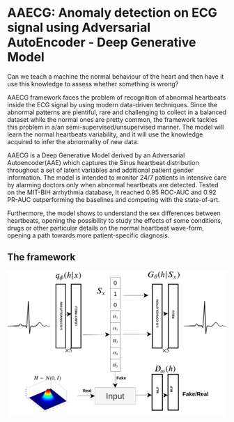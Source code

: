 # AAECG: Anomaly detection on ECG signal using Adversarial AutoEncoder - Deep Generative Model

Can we teach a machine the normal behaviour of the heart and then have it use this knowledge to assess whether something is wrong? 

AAECG framework faces the problem of recognition of abnormal heartbeats inside the ECG signal by using modern data-driven techniques. Since the abnormal patterns are plentiful, rare and challenging to collect in a balanced dataset while the normal ones are pretty common, the framework tackles this problem in a/an semi-supervised/unsupervised manner. The model will learn the normal heartbeats variability, and it will use the knowledge acquired to infer the abnormality of new data. 

AAECG is a Deep Generative Model derived by an Adversarial Autoencoder(AAE) which captures the Sinus heartbeat distribution throughout a set of latent variables and additional patient gender information. The model is intended to monitor 24/7 patients in intensive care by alarming doctors only when abnormal heartbeats are detected. Tested on the MIT-BIH arrhythmia database, It reached 0.95 ROC-AUC and 0.92 PR-AUC outperforming the baselines and competing with the state-of-art.

Furthermore, the model shows to understand the sex differences between heartbeats, opening the possibility to study the effects of some conditions, drugs or other particular details on the normal heartbeat wave-form, opening a path towards more patient-specific diagnosis.

## The framework

![AAECG](images/AAECG.png)
